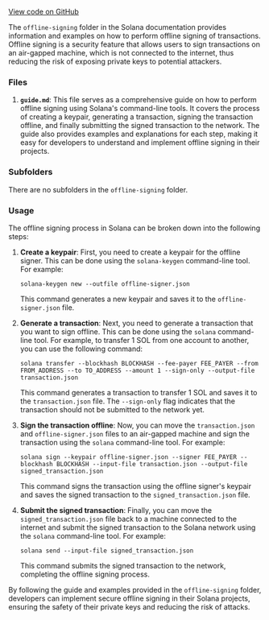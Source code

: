 [View code on GitHub](https://github.com/solana-labs/solana/tree/master/na/docs/src/offline-signing)

The `offline-signing` folder in the Solana documentation provides information and examples on how to perform offline signing of transactions. Offline signing is a security feature that allows users to sign transactions on an air-gapped machine, which is not connected to the internet, thus reducing the risk of exposing private keys to potential attackers.

### Files

1. **`guide.md`**: This file serves as a comprehensive guide on how to perform offline signing using Solana's command-line tools. It covers the process of creating a keypair, generating a transaction, signing the transaction offline, and finally submitting the signed transaction to the network. The guide also provides examples and explanations for each step, making it easy for developers to understand and implement offline signing in their projects.

### Subfolders

There are no subfolders in the `offline-signing` folder.

### Usage

The offline signing process in Solana can be broken down into the following steps:

1. **Create a keypair**: First, you need to create a keypair for the offline signer. This can be done using the `solana-keygen` command-line tool. For example:

   ```
   solana-keygen new --outfile offline-signer.json
   ```

   This command generates a new keypair and saves it to the `offline-signer.json` file.

2. **Generate a transaction**: Next, you need to generate a transaction that you want to sign offline. This can be done using the `solana` command-line tool. For example, to transfer 1 SOL from one account to another, you can use the following command:

   ```
   solana transfer --blockhash BLOCKHASH --fee-payer FEE_PAYER --from FROM_ADDRESS --to TO_ADDRESS --amount 1 --sign-only --output-file transaction.json
   ```

   This command generates a transaction to transfer 1 SOL and saves it to the `transaction.json` file. The `--sign-only` flag indicates that the transaction should not be submitted to the network yet.

3. **Sign the transaction offline**: Now, you can move the `transaction.json` and `offline-signer.json` files to an air-gapped machine and sign the transaction using the `solana` command-line tool. For example:

   ```
   solana sign --keypair offline-signer.json --signer FEE_PAYER --blockhash BLOCKHASH --input-file transaction.json --output-file signed_transaction.json
   ```

   This command signs the transaction using the offline signer's keypair and saves the signed transaction to the `signed_transaction.json` file.

4. **Submit the signed transaction**: Finally, you can move the `signed_transaction.json` file back to a machine connected to the internet and submit the signed transaction to the Solana network using the `solana` command-line tool. For example:

   ```
   solana send --input-file signed_transaction.json
   ```

   This command submits the signed transaction to the network, completing the offline signing process.

By following the guide and examples provided in the `offline-signing` folder, developers can implement secure offline signing in their Solana projects, ensuring the safety of their private keys and reducing the risk of attacks.
